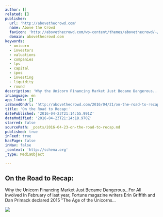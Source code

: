 ```yaml
---
author: []
related: []
publisher:
  url: 'http://abovethecrowd.com'
  name: Above the Crowd
  favicon: 'http://abovethecrowd.com/wp-content/themes/abovethecrowd/-/img/favicon.ico'
  domain: abovethecrowd.com
keywords:
  - unicorn
  - investors
  - valuations
  - companies
  - lps
  - capital
  - ipos
  - investing
  - liquidity
  - round
description: 'Why the Unicorn Financing Market Just Became Dangerous...For All Involved In February of last year, Fortune magazine writers Erin Griffith and Dan Primack declared 2015 "The Age of the Unicorns...'
inLanguage: en
app_links: []
isBasedOnUrl: 'http://abovethecrowd.com/2016/04/21/on-the-road-to-recap/'
title: 'On the Road to Recap:'
datePublished: '2016-04-23T21:14:55.991Z'
dateModified: '2016-04-23T21:14:18.970Z'
starred: false
sourcePath: _posts/2016-04-23-on-the-road-to-recap.md
published: true
inFeed: true
hasPage: false
inNav: false
_context: 'http://schema.org'
_type: MediaObject

---
```

<article style=""><h1>On the Road to Recap:</h1><p>Why the Unicorn Financing Market Just Became Dangerous...For All Involved In February of last year, Fortune magazine writers Erin Griffith and Dan Primack declared 2015 "The Age of the Unicorns...</p><img src="http://abovethecrowd.com/wp-content/themes/abovethecrowd/-/img/logo.png" /></article>